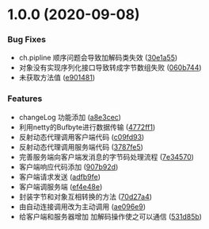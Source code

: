 # 1.0.0 (2020-09-08)


### Bug Fixes

* ch.pipline 顺序问题会导致加解码类失效 ([30e1a55](https://github.com/ctywzy/MyDubbo/commit/30e1a559a2728ebd373ee9381aa41b87754d7830))
* 对象没有实现序列化接口导致转成字节数组失败 ([060b744](https://github.com/ctywzy/MyDubbo/commit/060b744addf431db90402d64dbddb8cfbe9d4e31))
* 未获取方法值 ([e901481](https://github.com/ctywzy/MyDubbo/commit/e901481bf243acb77ea3c3699d89e7d7b1db9330))


### Features

* changeLog 功能添加 ([a8e3cec](https://github.com/ctywzy/MyDubbo/commit/a8e3cec532f00a8ec5908ed74b82ed0af9906c08))
* 利用netty的Bufbyte进行数据传输 ([4772ff1](https://github.com/ctywzy/MyDubbo/commit/4772ff1993bc9e35a3aa4e26cd5efdac8bde4f32))
* 反射动态代理调用客户端代码 ([c09fd93](https://github.com/ctywzy/MyDubbo/commit/c09fd93e647b03d32d7721111944f73e6a8ea952))
* 反射动态代理调用服务端代码 ([3787fe5](https://github.com/ctywzy/MyDubbo/commit/3787fe5164640bb6ed22aa29ce52e914c64eec3c))
* 完善服务端向客户端发消息的字节码处理流程 ([7e34570](https://github.com/ctywzy/MyDubbo/commit/7e34570912af9d1cd4a2ef45e49683beabe674c9))
* 客户端响应代码添加 ([907b92d](https://github.com/ctywzy/MyDubbo/commit/907b92d6d6b344a141e33015bc241b9b82e5b8a6))
* 客户端请求发送 ([adfb9fe](https://github.com/ctywzy/MyDubbo/commit/adfb9fe81d4aa145a657bc1591efaa5d09eb7aaa))
* 客户端调服务端 ([ef4e48e](https://github.com/ctywzy/MyDubbo/commit/ef4e48e2bf1e1772d47bbad38e550ca974779246))
* 封装字节和对象互相转换的方法 ([70d27a4](https://github.com/ctywzy/MyDubbo/commit/70d27a4aa28bdcbab584f341e5a315eeb1604570))
* 由自动连接调用改为主动调用 ([ae096e9](https://github.com/ctywzy/MyDubbo/commit/ae096e9732b475329bbf4f6ed803ff97e89f3d68))
* 给客户端和服务器增加 加解码操作使之可以通信 ([531d85b](https://github.com/ctywzy/MyDubbo/commit/531d85b300b512cb0b31a8885fb949c88a08cbd4))



